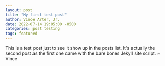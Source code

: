 ```yaml
---
layout: post
title: "My first test post"
author: Vince Arter, Jr.
date: 2022-07-14 19:05:00 -0500
categories: post testing
tags: featured
---
```

This is a test post just to see it show up in the posts list.
It's actually the second post as the first one came with the bare bones Jekyll site script.
~ Vince
